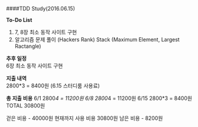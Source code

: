 ####TDD Study(2016.06.15)

**To-Do List**    
1. 7, 8장 최소 동작 사이트 구현  
2. 알고리즘 문제 풀이 (Hackers Rank)
	Stack (Maximum Element, Largest Ractangle)

**추후 일정**         
6장 최소 동작 사이트 구현

**지출 내역**              
2800*3 = 8400원 (6.15 스터디룸 사용료)

**총 지출 비용**
6/1 2800*4 = 11200원
6/8 2800*4 = 11200원
6/15 2800*3 = 8400원
TOTAL 30800원


걷은 비용 - 40000원
현재까지 사용 비용 30800원
남은 비용 - 8200원
